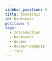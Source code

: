 ```yaml
---
sidebar_position: 5
title: booksonic
id: booksonic
position: 5
tags:
  - Introduction
  - booksonic
  - docker
  - docker-compose
  - tips
---
```


